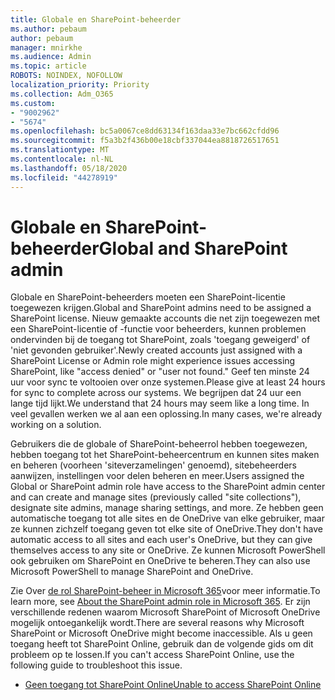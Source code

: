 ```yaml
---
title: Globale en SharePoint-beheerder
ms.author: pebaum
author: pebaum
manager: mnirkhe
ms.audience: Admin
ms.topic: article
ROBOTS: NOINDEX, NOFOLLOW
localization_priority: Priority
ms.collection: Adm_O365
ms.custom:
- "9002962"
- "5674"
ms.openlocfilehash: bc5a0067ce8dd63134f163daa33e7bc662cfdd96
ms.sourcegitcommit: f5a3b2f436b00e18cbf337044ea8818726517651
ms.translationtype: MT
ms.contentlocale: nl-NL
ms.lasthandoff: 05/18/2020
ms.locfileid: "44278919"
---
```

# <a name="global-and-sharepoint-admin"></a><span data-ttu-id="52730-102">Globale en SharePoint-beheerder</span><span class="sxs-lookup"><span data-stu-id="52730-102">Global and SharePoint admin</span></span>

<span data-ttu-id="52730-103">Globale en SharePoint-beheerders moeten een SharePoint-licentie toegewezen krijgen.</span><span class="sxs-lookup"><span data-stu-id="52730-103">Global and SharePoint admins need to be assigned a SharePoint license.</span></span> <span data-ttu-id="52730-104">Nieuw gemaakte accounts die net zijn toegewezen met een SharePoint-licentie of -functie voor beheerders, kunnen problemen ondervinden bij de toegang tot SharePoint, zoals 'toegang geweigerd' of 'niet gevonden gebruiker'.</span><span class="sxs-lookup"><span data-stu-id="52730-104">Newly created accounts just assigned with a SharePoint License or Admin role might experience issues accessing SharePoint, like "access denied" or "user not found."</span></span> <span data-ttu-id="52730-105">Geef ten minste 24 uur voor sync te voltooien over onze systemen.</span><span class="sxs-lookup"><span data-stu-id="52730-105">Please give at least 24 hours for sync to complete across our systems.</span></span> <span data-ttu-id="52730-106">We begrijpen dat 24 uur een lange tijd lijkt.</span><span class="sxs-lookup"><span data-stu-id="52730-106">We understand that 24 hours may seem like a long time.</span></span> <span data-ttu-id="52730-107">In veel gevallen werken we al aan een oplossing.</span><span class="sxs-lookup"><span data-stu-id="52730-107">In many cases, we're already working on a solution.</span></span>

<span data-ttu-id="52730-108">Gebruikers die de globale of SharePoint-beheerrol hebben toegewezen, hebben toegang tot het SharePoint-beheercentrum en kunnen sites maken en beheren (voorheen 'siteverzamelingen' genoemd), sitebeheerders aanwijzen, instellingen voor delen beheren en meer.</span><span class="sxs-lookup"><span data-stu-id="52730-108">Users assigned the Global or SharePoint admin role have access to the SharePoint admin center and can create and manage sites (previously called "site collections"), designate site admins, manage sharing settings, and more.</span></span> <span data-ttu-id="52730-109">Ze hebben geen automatische toegang tot alle sites en de OneDrive van elke gebruiker, maar ze kunnen zichzelf toegang geven tot elke site of OneDrive.</span><span class="sxs-lookup"><span data-stu-id="52730-109">They don't have automatic access to all sites and each user's OneDrive, but they can give themselves access to any site or OneDrive.</span></span> <span data-ttu-id="52730-110">Ze kunnen Microsoft PowerShell ook gebruiken om SharePoint en OneDrive te beheren.</span><span class="sxs-lookup"><span data-stu-id="52730-110">They can also use Microsoft PowerShell to manage SharePoint and OneDrive.</span></span>

<span data-ttu-id="52730-111">Zie Over [de rol SharePoint-beheer in Microsoft 365](https://docs.microsoft.com/sharepoint/sharepoint-admin-role)voor meer informatie.</span><span class="sxs-lookup"><span data-stu-id="52730-111">To learn more, see [About the SharePoint admin role in Microsoft 365](https://docs.microsoft.com/sharepoint/sharepoint-admin-role).</span></span>
<span data-ttu-id="52730-112">Er zijn verschillende redenen waarom Microsoft SharePoint of Microsoft OneDrive mogelijk ontoegankelijk wordt.</span><span class="sxs-lookup"><span data-stu-id="52730-112">There are several reasons why Microsoft SharePoint or Microsoft OneDrive might become inaccessible.</span></span> <span data-ttu-id="52730-113">Als u geen toegang heeft tot SharePoint Online, gebruik dan de volgende gids om dit probleem op te lossen.</span><span class="sxs-lookup"><span data-stu-id="52730-113">If you can't access SharePoint Online, use the following guide to troubleshoot this issue.</span></span>

- [<span data-ttu-id="52730-114">Geen toegang tot SharePoint Online</span><span class="sxs-lookup"><span data-stu-id="52730-114">Unable to access SharePoint Online</span></span>](https://docs.microsoft.com/sharepoint/troubleshoot/sharing-and-permissions/sharepoint-online-inaccessible)


